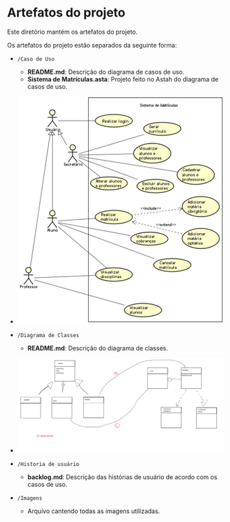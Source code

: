 # Artefatos do projeto

Este diretório mantém os artefatos do projeto. 


Os artefatos do projeto estão separados da seguinte forma:
* `/Caso de Uso`
	* **README.md**: Descrição do diagrama de casos de uso.
	* **Sistema de Matrículas.asta**: Projeto feito no Astah do diagrama de casos de uso.
 * ![Caso de uso inicial](./Imagens/CasoDeUso1.jpg)

* `/Diagrama de Classes`
	* **README.md**: Descrição do diagrama de classes.
 * ![UML - Rascunho do diagrama de classes](./Imagens/UMLRascunho.png)

* `/Historia de usuário`
	* **backlog.md**: Descrição das histórias de usuário de acordo com os casos de uso.

* `/Imagens`
	* Arquivo cantendo todas as imagens utilizadas.

